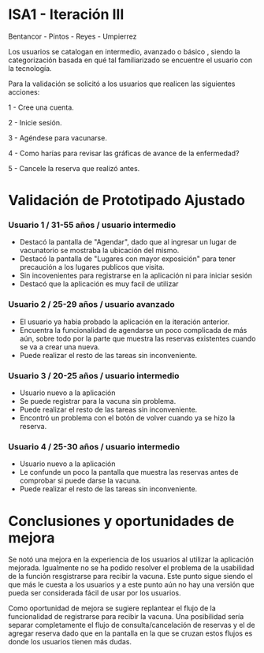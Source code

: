 # ISA1 - Iteración III

Bentancor - Pintos - Reyes - Umpierrez

Los usuarios se catalogan en intermedio, avanzado o básico , siendo la categorización basada en qué tal familiarizado se encuentre el usuario con la tecnología.

Para la validación se solicitó a los usuarios que realicen las siguientes acciones:

1 - Cree una cuenta.

2 - Inicie sesión.

3 - Agéndese para vacunarse.

4 - Como harías para revisar las gráficas de avance de la enfermedad?

5 - Cancele la reserva que realizó antes.



# Validación de Prototipado Ajustado

###  Usuario 1 / 31-55 años / usuario intermedio

- Destacó la pantalla de "Agendar", dado que al ingresar un lugar de vacunatorio se mostraba la ubicación del mismo. 
- Destacó la pantalla de "Lugares con mayor exposición" para tener precaución a los lugares publicos que visita.
- Sin incovenientes para registrarse en la aplicación ni para iniciar sesión
- Destacó que la aplicación es muy facil de utilizar

###  Usuario 2 / 25-29 años / usuario avanzado

- El usuario ya habia probado la aplicación en la iteración anterior.
- Encuentra la funcionalidad de agendarse un poco complicada de más aún, sobre todo por la parte que muestra las reservas existentes cuando se va a crear una nueva.
- Puede realizar el resto de las tareas sin inconveniente.

###  Usuario 3 / 20-25 años / usuario intermedio

- Usuario nuevo a la aplicación
- Se puede registrar para la vacuna sin problema.
- Puede realizar el resto de las tareas sin inconveniente.
- Encontró un problema con el botón de volver cuando ya se hizo la reserva.

###  Usuario 4 / 25-30 años / usuario intermedio

- Usuario nuevo a la aplicación
- Le confunde un poco la pantalla que muestra las reservas antes de comprobar si puede darse la vacuna.
- Puede realizar el resto de las tareas sin inconveniente.

# Conclusiones y oportunidades de mejora

Se notó una mejora en la experiencia de los usuarios al utilizar la aplicación mejorada. Igualmente no se ha podido resolver el problema de la usabilidad de la función resgistrarse para recibir la vacuna. Este punto sigue siendo el que más le cuesta a los usuarios y a este punto aún no hay una versión que pueda ser considerada fácil de usar por los usuarios.

Como oportunidad de mejora se sugiere replantear el flujo de la funcionalidad de registrarse para recibir la vacuna. Una posibilidad sería separar completamente el flujo de consulta/cancelación de reservas y el de agregar reserva dado que en la pantalla en la que se cruzan estos flujos es donde los usuarios tienen más dudas.
